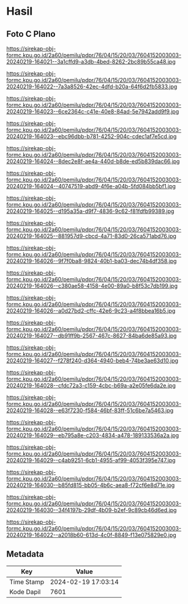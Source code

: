 # Hasil

## Foto C Plano

https://sirekap-obj-formc.kpu.go.id/2a60/pemilu/pdpr/76/04/15/20/03/7604152003003-20240219-164021--3a1cffd9-a3db-4bed-8262-2bc89b55ca48.jpg

https://sirekap-obj-formc.kpu.go.id/2a60/pemilu/pdpr/76/04/15/20/03/7604152003003-20240219-164022--7a3a8526-42ec-4dfd-b20a-64f6d2fb5833.jpg

https://sirekap-obj-formc.kpu.go.id/2a60/pemilu/pdpr/76/04/15/20/03/7604152003003-20240219-164023--6ce2364c-c41e-40e8-84ad-5e7942add9f9.jpg

https://sirekap-obj-formc.kpu.go.id/2a60/pemilu/pdpr/76/04/15/20/03/7604152003003-20240219-164023--ebc96dbb-b781-4252-904c-cdec1af7e5cd.jpg

https://sirekap-obj-formc.kpu.go.id/2a60/pemilu/pdpr/76/04/15/20/03/7604152003003-20240219-164024--8dec2e8f-ae4a-440d-b8de-ed5b839dac66.jpg

https://sirekap-obj-formc.kpu.go.id/2a60/pemilu/pdpr/76/04/15/20/03/7604152003003-20240219-164024--40747519-abd9-4f6e-a04b-5fd084bb5bf1.jpg

https://sirekap-obj-formc.kpu.go.id/2a60/pemilu/pdpr/76/04/15/20/03/7604152003003-20240219-164025--d195a35a-d9f7-4836-9c62-f81fdfb99389.jpg

https://sirekap-obj-formc.kpu.go.id/2a60/pemilu/pdpr/76/04/15/20/03/7604152003003-20240219-164025--881957d9-cbcd-4a71-83d0-26ca571abd76.jpg

https://sirekap-obj-formc.kpu.go.id/2a60/pemilu/pdpr/76/04/15/20/03/7604152003003-20240219-164026--9f7f0ba8-9824-40b1-ba03-dec74b4df358.jpg

https://sirekap-obj-formc.kpu.go.id/2a60/pemilu/pdpr/76/04/15/20/03/7604152003003-20240219-164026--c380ae58-4158-4e00-89a0-b8f53c7db199.jpg

https://sirekap-obj-formc.kpu.go.id/2a60/pemilu/pdpr/76/04/15/20/03/7604152003003-20240219-164026--a0d27bd2-cffc-42e6-9c23-a4f8bbea16b5.jpg

https://sirekap-obj-formc.kpu.go.id/2a60/pemilu/pdpr/76/04/15/20/03/7604152003003-20240219-164027--db91ff9b-2567-467c-8627-84ba6de85a93.jpg

https://sirekap-obj-formc.kpu.go.id/2a60/pemilu/pdpr/76/04/15/20/03/7604152003003-20240219-164027--f278f240-d364-4940-beb4-74be3ae63d10.jpg

https://sirekap-obj-formc.kpu.go.id/2a60/pemilu/pdpr/76/04/15/20/03/7604152003003-20240219-164028--cfdc72a3-c159-4cbc-b69a-a2e05fe6da2e.jpg

https://sirekap-obj-formc.kpu.go.id/2a60/pemilu/pdpr/76/04/15/20/03/7604152003003-20240219-164028--e63f7230-f584-46bf-83ff-51c6be7a5463.jpg

https://sirekap-obj-formc.kpu.go.id/2a60/pemilu/pdpr/76/04/15/20/03/7604152003003-20240219-164029--eb795a8e-c203-4834-a478-189133536a2a.jpg

https://sirekap-obj-formc.kpu.go.id/2a60/pemilu/pdpr/76/04/15/20/03/7604152003003-20240219-164029--c4ab9251-6cb1-4955-af99-4053f395e747.jpg

https://sirekap-obj-formc.kpu.go.id/2a60/pemilu/pdpr/76/04/15/20/03/7604152003003-20240219-164030--b85fd815-bb05-4b6c-aea8-f72cf6e8d71e.jpg

https://sirekap-obj-formc.kpu.go.id/2a60/pemilu/pdpr/76/04/15/20/03/7604152003003-20240219-164030--34f4197b-29df-4b09-b2ef-9c89cb46d6ed.jpg

https://sirekap-obj-formc.kpu.go.id/2a60/pemilu/pdpr/76/04/15/20/03/7604152003003-20240219-164022--a2018b60-613d-4c0f-8849-f13e075829e0.jpg


## Metadata

| Key        | Value               |
| ---------- | ------------------- |
| Time Stamp | 2024-02-19 17:03:14 |
| Kode Dapil | 7601                |



